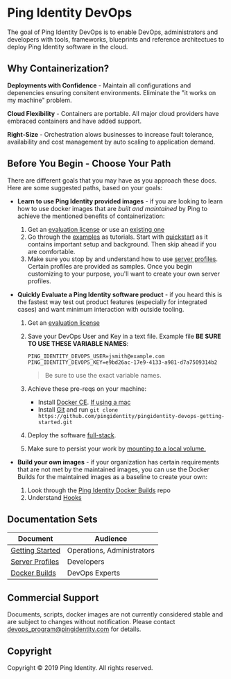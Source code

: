 # Ping Identity DevOps
The goal of Ping Identity DevOps is to enable DevOps, administrators and 
developers with tools, frameworks, blueprints and reference architectues 
to deploy Ping Identity software in the cloud.

## Why Containerization?
**Deployments with Confidence** - Maintain all configurations and depenencies 
ensuring consitent environments.  Eliminate the "it works on my machine" 
problem.

**Cloud Flexibility** - Containers are portable.  All major cloud providers
have embraced containers and have added support.

**Right-Size** - Orchestration alows businesses to increase fault 
tolerance, availability and cost management by auto scaling to
application demand.

## Before You Begin - Choose Your Path
There are different goals that you may have as you approach these docs. Here are some suggested paths, based on your goals: 
* **Learn to use Ping Identity provided images** - if you are looking to learn how to use docker images that are *built and maintained* by Ping to achieve the mentioned benefits of containerization: 
  1. Get an [evaluation license](#../PROD-LICENSE.md#evaluation-license) or use an [existing one](#../PROD-LICENSE.md#existing-license)
  2. Go through the [examples](https://pingidentity-devops.gitbook.io/devops/getting-started-examples) as tutorials. Start with [quickstart](./getting-started/QUICKSTART.md) as it contains important setup and background. Then skip ahead if you are comfortable.
  3. Make sure you stop by and understand how to use [server profiles](https://pingidentity-devops.gitbook.io/devops/server-profiles). Certain profiles are provided as samples. Once you begin customizing to your purpose, you'll want to create your own server profiles.

* **Quickly Evaluate a Ping Identity software product** - if you heard this is the fastest way test out product features (especially for integrated cases) and want minimum interaction with outside tooling. 
  1. Get an [evaluation license](#../PROD-LICENSE.md#evaluation-license)
  2. Save your DevOps User and Key in a text file. Example file **BE SURE TO USE THESE VARIABLE NAMES**: 
      ```
      PING_IDENTITY_DEVOPS_USER=jsmith@example.com
      PING_IDENTITY_DEVOPS_KEY=e9bd26ac-17e9-4133-a981-d7a7509314b2
      ```
      >Be sure to use the exact variable names. 
  3. Achieve these pre-reqs on your machine: 
      * Install [Docker CE](https://docs.docker.com/v17.12/install/). [If using a mac](https://docs.docker.com/v17.12/docker-for-mac/install/) 
      * Install [Git](https://git-scm.com/downloads) and run `git clone https://github.com/pingidentity/pingidentity-devops-getting-started.git`
  4. Deploy the software [full-stack](https://pingidentity-devops.gitbook.io/devops/getting-started-examples/11-docker-compose/03-full-stack). 
  
  5. Make sure to persist your work by [mounting to a local volume.](https://pingidentity-devops.gitbook.io/devops/getting-started-examples/11-docker-compose#persisting-container-state-and-data)

* **Build your own images** - if your organization has certain requirements that are not met by the maintained images, you can use the Docker Builds for the maintained images as a baseline to create your own: 
  1. Look through the [Ping Identity Docker Builds](https://github.com/pingidentity/pingidentity-docker-builds) repo
  2. Understand [Hooks](https://pingidentity-devops.gitbook.io/devops/docker-builds/docker_builds_hooks)


## Documentation Sets

| Document                                       | Audience                       |
| ---------------------------------------------- | ------------------------------ |
| [Getting Started](../README.md)                | Operations, Administrators     |
| [Server Profiles](server-profiles/README.md)   | Developers                     |
| [Docker Builds](docker-builds/README.md)       | DevOps Experts                 |

## Commercial Support
Documents, scripts, docker images are not currently considered stable
and are subject to changes without notification.
Please contact devops_program@pingidentity.com for details.

## Copyright
Copyright © 2019 Ping Identity. All rights reserved.



